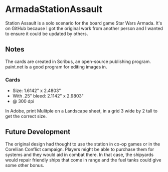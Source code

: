 # ArmadaStationAssault
Station Assault is a solo scenario for the board game Star Wars Armada. It's on GitHub because I got the original work from another person and I wanted to ensure it could be updated by others.


## Notes
The cards are created in Scribus, an open-source publishing program. 
paint.net is a good program for editing images in.

### Cards
* Size: 1.6142"  x 2.4803"
* With .25" bleed: 2.1142" x 2.9803"
* @ 300 dpi

In Adobe, print Mulitple on a Landscape sheet, in a grid 3 wide by 2 tall to get the correct size.

## Future Development
The original design had thought to use the station in co-op games or in the Corellian Conflict campaign. Players might be able to purchase them for systems and they would aid in combat there. In that case, the shipyards would repair friendly ships that come in range and the fuel tanks could give some other bonus. 